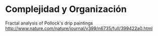 Complejidad y Organización
================================

Fractal analysis of Pollock's drip paintings
http://www.nature.com/nature/journal/v399/n6735/full/399422a0.html